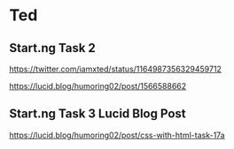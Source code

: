 # Ted

## Start.ng Task 2

https://twitter.com/iamxted/status/1164987356329459712

https://lucid.blog/humoring02/post/1566588662

## Start.ng Task 3 Lucid Blog Post

https://lucid.blog/humoring02/post/css-with-html-task-17a